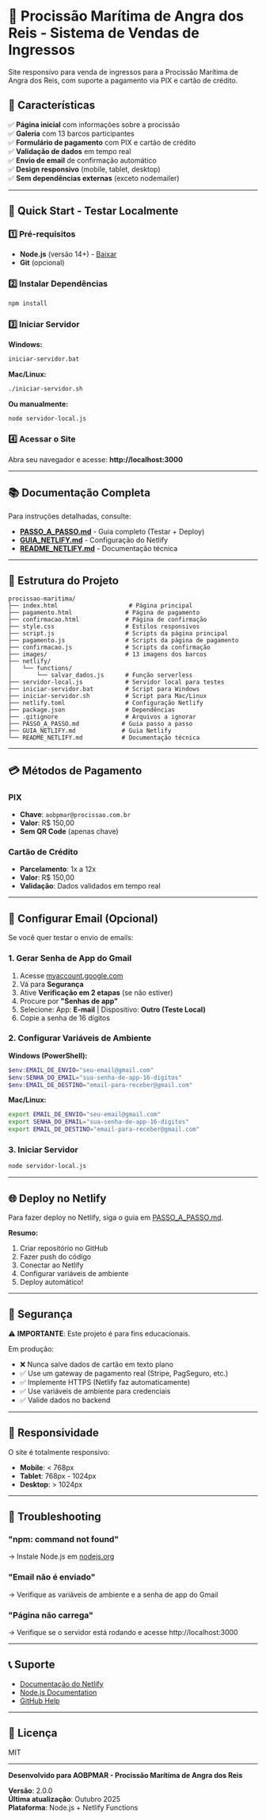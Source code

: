 # 🚢 Procissão Marítima de Angra dos Reis - Sistema de Vendas de Ingressos

Site responsivo para venda de ingressos para a Procissão Marítima de Angra dos Reis, com suporte a pagamento via PIX e cartão de crédito.

## 🎯 Características

✅ **Página inicial** com informações sobre a procissão  
✅ **Galeria** com 13 barcos participantes  
✅ **Formulário de pagamento** com PIX e cartão de crédito  
✅ **Validação de dados** em tempo real  
✅ **Envio de email** de confirmação automático  
✅ **Design responsivo** (mobile, tablet, desktop)  
✅ **Sem dependências externas** (exceto nodemailer)  

---

## 🚀 Quick Start - Testar Localmente

### 1️⃣ Pré-requisitos

- **Node.js** (versão 14+) - [Baixar](https://nodejs.org)
- **Git** (opcional)

### 2️⃣ Instalar Dependências

```bash
npm install
```

### 3️⃣ Iniciar Servidor

**Windows:**
```bash
iniciar-servidor.bat
```

**Mac/Linux:**
```bash
./iniciar-servidor.sh
```

**Ou manualmente:**
```bash
node servidor-local.js
```

### 4️⃣ Acessar o Site

Abra seu navegador e acesse: **http://localhost:3000**

---

## 📚 Documentação Completa

Para instruções detalhadas, consulte:

- **[PASSO_A_PASSO.md](PASSO_A_PASSO.md)** - Guia completo (Testar + Deploy)
- **[GUIA_NETLIFY.md](GUIA_NETLIFY.md)** - Configuração do Netlify
- **[README_NETLIFY.md](README_NETLIFY.md)** - Documentação técnica

---

## 📁 Estrutura do Projeto

```
procissao-maritima/
├── index.html                    # Página principal
├── pagamento.html               # Página de pagamento
├── confirmacao.html             # Página de confirmação
├── style.css                    # Estilos responsivos
├── script.js                    # Scripts da página principal
├── pagamento.js                 # Scripts da página de pagamento
├── confirmacao.js               # Scripts da confirmação
├── images/                      # 13 imagens dos barcos
├── netlify/
│   └── functions/
│       └── salvar_dados.js      # Função serverless
├── servidor-local.js            # Servidor local para testes
├── iniciar-servidor.bat         # Script para Windows
├── iniciar-servidor.sh          # Script para Mac/Linux
├── netlify.toml                 # Configuração Netlify
├── package.json                 # Dependências
├── .gitignore                   # Arquivos a ignorar
├── PASSO_A_PASSO.md            # Guia passo a passo
├── GUIA_NETLIFY.md             # Guia Netlify
└── README_NETLIFY.md           # Documentação técnica
```

---

## 💳 Métodos de Pagamento

### PIX
- **Chave**: `aobpmar@procissao.com.br`
- **Valor**: R$ 150,00
- **Sem QR Code** (apenas chave)

### Cartão de Crédito
- **Parcelamento**: 1x a 12x
- **Valor**: R$ 150,00
- **Validação**: Dados validados em tempo real

---

## 🔧 Configurar Email (Opcional)

Se você quer testar o envio de emails:

### 1. Gerar Senha de App do Gmail

1. Acesse [myaccount.google.com](https://myaccount.google.com)
2. Vá para **Segurança**
3. Ative **Verificação em 2 etapas** (se não estiver)
4. Procure por **"Senhas de app"**
5. Selecione: App: **E-mail** | Dispositivo: **Outro (Teste Local)**
6. Copie a senha de 16 dígitos

### 2. Configurar Variáveis de Ambiente

**Windows (PowerShell):**
```powershell
$env:EMAIL_DE_ENVIO="seu-email@gmail.com"
$env:SENHA_DO_EMAIL="sua-senha-de-app-16-digitos"
$env:EMAIL_DE_DESTINO="email-para-receber@gmail.com"
```

**Mac/Linux:**
```bash
export EMAIL_DE_ENVIO="seu-email@gmail.com"
export SENHA_DO_EMAIL="sua-senha-de-app-16-digitos"
export EMAIL_DE_DESTINO="email-para-receber@gmail.com"
```

### 3. Iniciar Servidor

```bash
node servidor-local.js
```

---

## 🌐 Deploy no Netlify

Para fazer deploy no Netlify, siga o guia em [PASSO_A_PASSO.md](PASSO_A_PASSO.md).

**Resumo:**
1. Criar repositório no GitHub
2. Fazer push do código
3. Conectar ao Netlify
4. Configurar variáveis de ambiente
5. Deploy automático!

---

## 🔐 Segurança

⚠️ **IMPORTANTE**: Este projeto é para fins educacionais.

Em produção:
- ❌ Nunca salve dados de cartão em texto plano
- ✅ Use um gateway de pagamento real (Stripe, PagSeguro, etc.)
- ✅ Implemente HTTPS (Netlify faz automaticamente)
- ✅ Use variáveis de ambiente para credenciais
- ✅ Valide dados no backend

---

## 📱 Responsividade

O site é totalmente responsivo:
- **Mobile**: < 768px
- **Tablet**: 768px - 1024px
- **Desktop**: > 1024px

---

## 🐛 Troubleshooting

### "npm: command not found"
→ Instale Node.js em [nodejs.org](https://nodejs.org)

### "Email não é enviado"
→ Verifique as variáveis de ambiente e a senha de app do Gmail

### "Página não carrega"
→ Verifique se o servidor está rodando e acesse http://localhost:3000

---

## 📞 Suporte

- [Documentação do Netlify](https://docs.netlify.com)
- [Node.js Documentation](https://nodejs.org/docs)
- [GitHub Help](https://docs.github.com)

---

## 📄 Licença

MIT

---

**Desenvolvido para AOBPMAR - Procissão Marítima de Angra dos Reis**

**Versão**: 2.0.0  
**Última atualização**: Outubro 2025  
**Plataforma**: Node.js + Netlify Functions

